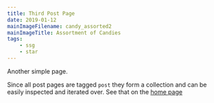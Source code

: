 ```yaml
---
title: Third Post Page
date: 2019-01-12
mainImageFilename: candy_assorted2
mainImageTitle: Assortment of Candies
tags:
    - ssg
    - star
---
```


<!--excerpt-->Another simple page.<!--end-excerpt-->

Since all post pages are tagged `post` they form a collection and can be easily inspected and iterated over. See that on the [home page](/)
